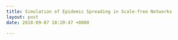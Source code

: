 ```yaml
---
title: Simulation of Epidemic Spreading in Scale-free Networks
layout: post
date: 2018-09-07 18:20:47 +0000

---
```

